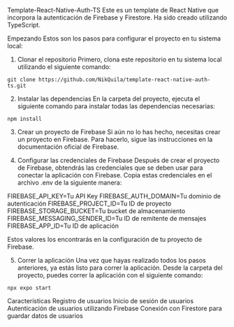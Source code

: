 Template-React-Native-Auth-TS
Este es un template de React Native que incorpora la autenticación de Firebase y Firestore. Ha sido creado utilizando TypeScript.

Empezando
Estos son los pasos para configurar el proyecto en tu sistema local:

1. Clonar el repositorio
   Primero, clona este repositorio en tu sistema local utilizando el siguiente comando:

`git clone https://github.com/NikQuila/template-react-native-auth-ts.git`

2. Instalar las dependencias
   En la carpeta del proyecto, ejecuta el siguiente comando para instalar todas las dependencias necesarias:

`npm install`

3. Crear un proyecto de Firebase
   Si aún no lo has hecho, necesitas crear un proyecto en Firebase. Para hacerlo, sigue las instrucciones en la documentación oficial de Firebase.

4. Configurar las credenciales de Firebase
   Después de crear el proyecto de Firebase, obtendrás las credenciales que se deben usar para conectar la aplicación con Firebase. Copia estas credenciales en el archivo .env de la siguiente manera:

FIREBASE_API_KEY=Tu API Key
FIREBASE_AUTH_DOMAIN=Tu dominio de autenticación
FIREBASE_PROJECT_ID=Tu ID de proyecto
FIREBASE_STORAGE_BUCKET=Tu bucket de almacenamiento
FIREBASE_MESSAGING_SENDER_ID=Tu ID de remitente de mensajes
FIREBASE_APP_ID=Tu ID de aplicación

Estos valores los encontrarás en la configuración de tu proyecto de Firebase.

5. Correr la aplicación
   Una vez que hayas realizado todos los pasos anteriores, ya estás listo para correr la aplicación. Desde la carpeta del proyecto, puedes correr la aplicación con el siguiente comando:

`npx expo start`

Características
Registro de usuarios
Inicio de sesión de usuarios
Autenticación de usuarios utilizando Firebase
Conexión con Firestore para guardar datos de usuarios
